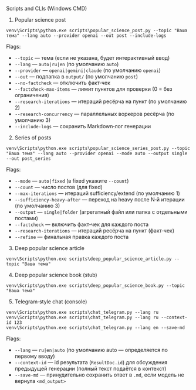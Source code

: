 Scripts and CLIs (Windows CMD)

1) Popular science post
```
venv\Scripts\python.exe scripts\popular_science_post.py --topic "Ваша тема" --lang auto --provider openai --out post --include-logs
```
Flags:
- `--topic` — тема (если не указана, будет интерактивный ввод)
- `--lang` — `auto|ru|en` (по умолчанию `auto`)
- `--provider` — `openai|gemini|claude` (по умолчанию `openai`)
- `--out` — подпапка в `output/` (по умолчанию `post`)
- `--no-factcheck` — отключить факт‑чек
- `--factcheck-max-items` — лимит пунктов для проверки (0 = без ограничения)
- `--research-iterations` — итераций ресёрча на пункт (по умолчанию 2)
- `--research-concurrency` — параллельных воркеров ресёрча (по умолчанию 3)
- `--include-logs` — сохранить Markdown‑лог генерации

2) Series of posts
```
venv\Scripts\python.exe scripts\popular_science_series_post.py --topic "Ваша тема" --lang auto --provider openai --mode auto --output single --out post_series
```
Flags:
- `--mode` — `auto|fixed` (в fixed укажите `--count`)
- `--count` — число постов (для fixed)
- `--max-iterations` — итераций sufficiency/extend (по умолчанию 1)
- `--sufficiency-heavy-after` — переход на heavy после N‑й итерации (по умолчанию 3)
- `--output` — `single|folder` (агрегатный файл или папка с отдельными постами)
- `--factcheck` — включить факт‑чек для каждого поста
- `--research-iterations` — итераций ресёрча на пункт (факт‑чек)
- `--refine` — финальная правка каждого поста

3) Deep popular science article
```
venv\Scripts\python.exe scripts\deep_popular_science_article.py --topic "Ваша тема"
```

4) Deep popular science book (stub)
```
venv\Scripts\python.exe scripts\deep_popular_science_book.py --topic "Ваша тема"
```

5) Telegram‑style chat (console)
```
venv\Scripts\python.exe scripts\chat_telegram.py --lang ru
venv\Scripts\python.exe scripts\chat_telegram.py --lang ru --context-id 123
venv\Scripts\python.exe scripts\chat_telegram.py --lang en --save-md
```
Flags:
- `--lang` — `ru|en|auto` (по умолчанию auto — определяется по первому вводу)
- `--context-id` — id результата (`ResultDoc.id`) для обсуждения предыдущей генерации (полный текст подаётся в контекст)
- `--save-md` — принудительно сохранить ответ в `.md`, если модель не вернула `<md_output>`